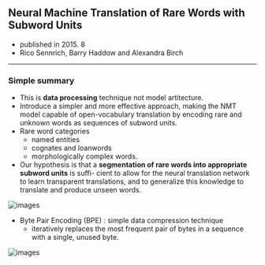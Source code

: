 ## Neural Machine Translation of Rare Words with Subword Units

- published in 2015. 8
- Rico Sennrich, Barry Haddow and Alexandra Birch

----

### Simple summary

- This is **data processing** technique not model artitecture.
- Introduce a simpler and more effective approach, making the NMT model capable of open-vocabulary translation by encoding rare and unknown words as sequences of subword units.
- Rare word categories
	- named entities
	- cognates and loanwords
	- morphologically complex words.
- Our hypothesis is that a **segmentation of rare
words into appropriate subword units** is suffi-
cient to allow for the neural translation network
to learn transparent translations, and to generalize
this knowledge to translate and produce unseen
words.

![images](../../images/subword_nmt_1.jpg)

- Byte Pair Encoding (BPE) : simple data compression technique
	-  iteratively replaces the most frequent pair of bytes in a sequence with a single, unused byte.

![images](../../images/subword_nmt_2.png)